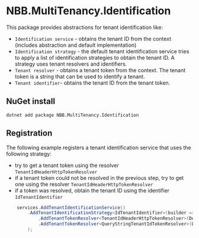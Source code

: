 # NBB.MultiTenancy.Identification

This package provides abstractions for tenant identification like:
* `Identification service` - obtains the tenant ID from the context (includes abstraction and default implementation)
* `Identification strategy` - the default tenant identification service tries to apply a list of identification strategies to obtain the tenant ID. A strategy uses tenant resolvers and identifiers.
* `Tenant resolver` - obtains a tenant token from the context. The tenant token is a string that can be used to identify a tenant.
* `Tenant identifier`- obtains the tenant ID from the tenant token.

## NuGet install
```
dotnet add package NBB.MultiTenancy.Identification
```

## Registration
The following example registers a tenant identification service that uses the following strategy:
* try to get a tenant token using the resolver `TenantIdHeaderHttpTokenResolver`
* if a tenant token could not be resolved in the previous step, try to get one using the resolver `TenantIdHeaderHttpTokenResolver`
* if a token was resolved, obtain the tenant ID using the identifier `IdTenantIdentifier`

```csharp
    services.AddTenantIdentificationService()
        .AddTenantIdentificationStrategy<IdTenantIdentifier>(builder => builder
            .AddTenantTokenResolver<TenantIdHeaderHttpTokenResolver>(DefaultTenantHttpHeaderName)
            .AddTenantTokenResolver<QueryStringTenantIdTokenResolver>(DefaultTenantQueryStringParamName)
        );
```
